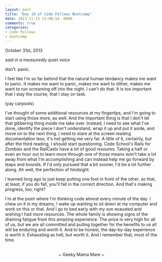 ```yaml
---
layout: post
title: "Day 19 of Code Fellows Bootcamp"
date: 2013-11-15 13:08:54 -0800
comments: true
categories:
- Code Fellows
- bootcamp
---
```

October 31st, 2013

*said in a measuredly quiet voice*

don't.  panic.

I feel like I'm so far behind that the natural human tendancy makes me want to panic. It makes me want to panic, makes me want to dither, makes me want to run screaming off into the night.  I can't do that. It is too important that I stay the course, that I stay on task.

(yay carpools)

I've thought of some additional resources at my fingertips, and I'm going to start using those more, as well. And the important thing is that I don't let that gibbering thing inside me take over.  Instead, I need to see what I've done, identify the piece I don't understand, wrap it up and put it aside, and move on to the next thing. I need to stare at the screen reading documentation less; it's not getting me very far. A little of it, certainly, but after the third reading, I should start questioning. Code School's Rails for Zombies and the RailCasts have a lot of good resoures. Taking a half or even an hour out to learn more through one of those means won't take a lot away from what I'm accomplishing and can instead help me go forward by leaps and bounds. If I'd only pursued that a bit sooner, I'd be a lot further along. Ah well, the perfection of hindsight.

I learned long ago to just keep putting one foot in front of the other, so  that, at least, if you do fall, you'll fall in the correct direction. And that's making progress, too, right?

I'm at the point where I'm thinking code almost every minute of the day. I
chew on it in my dreams, I wake up wanting to sit down at my computer and
work on this or that. And I go to bed early with my son exausted and wishing I had more resources. The whole family is showing signs of the draining fatigue from this amazing experience. The price is very high for all of us, but we are all committed and pulling together for the benefits to us all will be enduring and worth it. And to be honest, the day-by-day experience is worth it.  Exhausting as hell, but worth it.  And I remember that, most of the time.

<br>
<center>~ Geeky Mama Mare ~</center>
